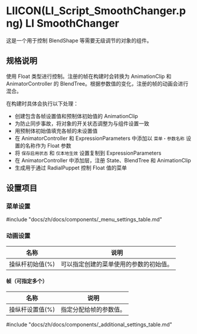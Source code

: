 # LIICON(LI_Script_SmoothChanger.png) LI SmoothChanger

这是一个用于控制 BlendShape 等需要无级调节的对象的组件。

## 规格说明

使用 Float 类型进行控制。注册的帧在构建时会转换为 AnimationClip 和 AnimatorController 的 BlendTree。根据参数值的变化，注册的帧的动画会进行混合。

在构建时具体会执行以下处理：

- 创建包含各帧设置值和预制体初始值的 AnimationClip
- 为防止同步事故，将对象的开关状态调整为与组件设置一致
- 用预制体初始值填充各帧的未设置值
- 在 AnimatorController 和 ExpressionParameters 中添加以 `菜单・参数名称` 设置的名称作为 Float 参数
- 将 `保存启用状态` 和 `仅本地生效` 设置复制到 ExpressionParameters
- 在 AnimatorController 中添加层，注册 State、BlendTree 和 AnimationClip
- 生成用于通过 RadialPuppet 控制 Float 值的菜单

## 设置项目

### 菜单设置

#include "docs/zh/docs/components/_menu_settings_table.md"

### 动画设置

|名称|说明|
|-|-|
|操纵杆初始值(%)|可以指定创建的菜单使用的参数的初始值。|

#### 帧（可指定多个）

|名称|说明|
|-|-|
|操纵杆设置值(%)|指定分配给帧的参数值。|

#include "docs/zh/docs/components/_additional_settings_table.md" 